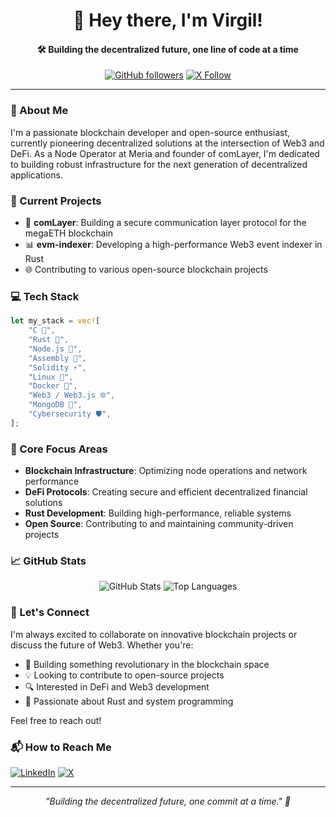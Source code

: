 <div align="center">
  
# 👋 Hey there, I'm Virgil!

#### 🛠 Building the decentralized future, one line of code at a time

[![GitHub followers](https://img.shields.io/github/followers/mrzigha?style=social)](https://github.com/mrzigha)
[![X Follow](https://img.shields.io/twitter/follow/0xhexAs?style=social&label=Follow%20on%20X)](https://x.com/0xhexAs)

</div>

---

### 🚀 About Me

I'm a passionate blockchain developer and open-source enthusiast, currently pioneering decentralized solutions at the intersection of Web3 and DeFi. As a Node Operator at Meria and founder of comLayer, I'm dedicated to building robust infrastructure for the next generation of decentralized applications.

### 🔭 Current Projects

- 🔗 **comLayer**: Building a secure communication layer protocol for the megaETH blockchain
- 📊 **evm-indexer**: Developing a high-performance Web3 event indexer in Rust
- 🌐 Contributing to various open-source blockchain projects

### 💻 Tech Stack

```rust
let my_stack = vec![
    "C 🔧",
    "Rust 🦀",
    "Node.js 💫",
    "Assembly 💾",
    "Solidity ⚡",
    "Linux 🐧",
    "Docker 🐋",
    "Web3 / Web3.js 🌐",
    "MongoDB 🍃",
    "Cybersecurity 🛡️",
];
```

### 🌟 Core Focus Areas

- **Blockchain Infrastructure**: Optimizing node operations and network performance
- **DeFi Protocols**: Creating secure and efficient decentralized financial solutions
- **Rust Development**: Building high-performance, reliable systems
- **Open Source**: Contributing to and maintaining community-driven projects

### 📈 GitHub Stats

<div align="center">

![GitHub Stats](https://github-readme-stats.vercel.app/api?username=mrzigha&show_icons=true&theme=radical)
![Top Languages](https://github-readme-stats.vercel.app/api/top-langs/?username=mrzigha&layout=compact&theme=radical)

</div>

### 🤝 Let's Connect

I'm always excited to collaborate on innovative blockchain projects or discuss the future of Web3. Whether you're:

- 🌱 Building something revolutionary in the blockchain space
- 💡 Looking to contribute to open-source projects
- 🔍 Interested in DeFi and Web3 development
- 🦀 Passionate about Rust and system programming

Feel free to reach out!

### 📬 How to Reach Me

[![LinkedIn](https://img.shields.io/badge/LinkedIn-0077B5?style=for-the-badge&logo=linkedin&logoColor=white)](https://www.linkedin.com/in/virgilg)
[![X](https://img.shields.io/badge/X-000000?style=for-the-badge&logo=x&logoColor=white)](https://x.com/0xhexAs)

---

<div align="center">

*"Building the decentralized future, one commit at a time." 🚀*

</div>
